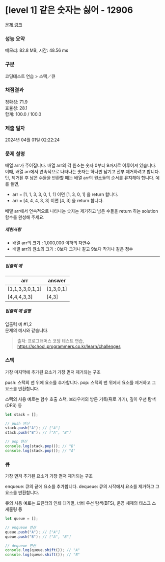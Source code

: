 # [level 1] 같은 숫자는 싫어 - 12906 

[문제 링크](https://school.programmers.co.kr/learn/courses/30/lessons/12906) 

### 성능 요약

메모리: 82.8 MB, 시간: 48.56 ms

### 구분

코딩테스트 연습 > 스택／큐

### 채점결과

정확성: 71.9<br/>효율성: 28.1<br/>합계: 100.0 / 100.0

### 제출 일자

2024년 04월 01일 02:22:24

### 문제 설명

<p>배열 arr가 주어집니다. 배열 arr의 각 원소는 숫자 0부터 9까지로 이루어져 있습니다. 이때, 배열 arr에서 연속적으로 나타나는 숫자는 하나만 남기고 전부 제거하려고 합니다. 단, 제거된 후 남은 수들을 반환할 때는 배열 arr의 원소들의 순서를 유지해야 합니다. 예를 들면,</p>

<ul>
<li>arr = [1, 1, 3, 3, 0, 1, 1] 이면 [1, 3, 0, 1] 을 return 합니다.</li>
<li>arr = [4, 4, 4, 3, 3] 이면 [4, 3] 을 return 합니다.</li>
</ul>

<p>배열 arr에서 연속적으로 나타나는 숫자는 제거하고 남은 수들을 return 하는 solution 함수를 완성해 주세요.</p>

<h5>제한사항</h5>

<ul>
<li>배열 arr의 크기 : 1,000,000 이하의 자연수</li>
<li>배열 arr의 원소의 크기 : 0보다 크거나 같고 9보다 작거나 같은 정수</li>
</ul>

<hr>

<h5>입출력 예</h5>
<table class="table">
        <thead><tr>
<th>arr</th>
<th>answer</th>
</tr>
</thead>
        <tbody><tr>
<td>[1,1,3,3,0,1,1]</td>
<td>[1,3,0,1]</td>
</tr>
<tr>
<td>[4,4,4,3,3]</td>
<td>[4,3]</td>
</tr>
</tbody>
      </table>
<h5>입출력 예 설명</h5>

<p>입출력 예 #1,2<br>
문제의 예시와 같습니다.</p>


> 출처: 프로그래머스 코딩 테스트 연습, https://school.programmers.co.kr/learn/challenges

### 스택

가장 마지막에 추가된 요소가 가장 먼저 제거되는 구조

push: 스택의 맨 위에 요소를 추가합니다.
pop: 스택의 맨 위에서 요소를 제거하고 그 요소를 반환합니다.

스택의 사용 예로는 함수 호출 스택, 브라우저의 방문 기록(뒤로 가기), 깊이 우선 탐색(DFS) 등

```javascript
let stack = [];

// push 연산
stack.push("A"); // ["A"]
stack.push("B"); // ["A", "B"]

// pop 연산
console.log(stack.pop()); // "B"
console.log(stack.pop()); // "A"
```


### 큐

가장 먼저 추가된 요소가 가장 먼저 제거되는 구조

enqueue: 큐의 끝에 요소를 추가합니다.
dequeue: 큐의 시작에서 요소를 제거하고 그 요소를 반환합니다.

큐의 사용 예로는 프린터의 인쇄 대기열, 너비 우선 탐색(BFS), 운영 체제의 태스크 스케줄링 등

```javascript
let queue = [];

// enqueue 연산
queue.push("A"); // ["A"]
queue.push("B"); // ["A", "B"]

// dequeue 연산
console.log(queue.shift()); // "A"
console.log(queue.shift()); // "B"
```
